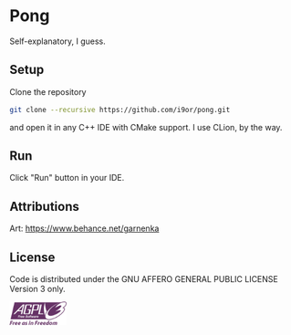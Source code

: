 # Pong

Self-explanatory, I guess.

## Setup

Clone the repository

```sh
git clone --recursive https://github.com/i9or/pong.git
```

and open it in any C++ IDE with CMake support. I use CLion, by the way.

## Run

Click "Run" button in your IDE.

## Attributions

Art: https://www.behance.net/garnenka

## License

Code is distributed under the GNU AFFERO GENERAL PUBLIC LICENSE Version 3 only.

<img src="./AGPLv3_Logo.svg" width="100" alt="AGPLv3 Logo"/>